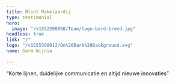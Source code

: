 ```yaml
---
title: Blint Makelaardij
type: testimonial
hero:
  image: "/v1552398058/Team/logo-bord-breed.jpg"
headless: true
link: "/"
logo: "/v1555508013/On%20Dark%20Background.svg"
name: Germ Wijnia

---
```

“Korte lijnen, duidelijke communicatie en altijd nieuwe innovaties”